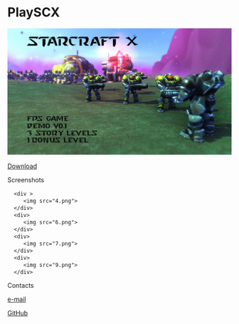 # PlaySCX


<div>
<img src="titledemo.png">
</div>

<div>
<p>
<a href="https://drive.google.com/drive/folders/18_XUSzPFyL2tL0LKItUpBtker0X0TdP1" target="_blank">Download</a></p>
</div>

<p>Screenshots</p>


      
      <div >
         <img src="4.png">
      </div>
      <div>
         <img src="6.png">
      </div>
      <div>
         <img src="7.png">
      </div>
      <div>
         <img src="9.png">
      </div>
   

<p>Contacts</p>

<p>
<a href="mailto:ezda.zvezda@gmail.com">e-mail</a>
</p>
<p>
<a href="https://github.com/ezdazvezda" target="_blank">GitHub</a>
</p>


</body>

</html>
